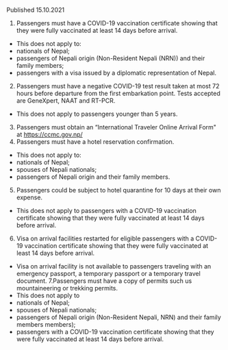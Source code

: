 Published 15.10.2021
1. Passengers must have a COVID-19 vaccination certificate showing that they were fully vaccinated at least 14 days before arrival.
- This does not apply to:
- nationals of Nepal;
- passengers of Nepali origin (Non-Resident Nepali (NRN)) and their family members;
- passengers with a visa issued by a diplomatic representation of Nepal.
2. Passengers must have a negative COVID-19 test result taken at most 72 hours before departure from the first embarkation point. Tests accepted are GeneXpert, NAAT and RT-PCR.
- This does not apply to passengers younger than 5 years.
3. Passengers must obtain an “International Traveler Online Arrival Form" at <a href="https://ccmc.gov.np/">https://ccmc.gov.np/</a>
4. Passengers must have a hotel reservation confirmation.
- This does not apply to:
- nationals of Nepal;
- spouses of Nepali nationals;
- passengers of Nepali origin and their family members.
5. Passengers could be subject to hotel quarantine for 10 days at their own expense.
- This does not apply to passengers with a COVID-19 vaccination certificate showing that they were fully vaccinated at least 14 days before arrival.
6. Visa on arrival facilities restarted for eligible passengers with a COVID-19 vaccination certificate showing that they were fully vaccinated at least 14 days before arrival.
- Visa on arrival facility is not available to passengers traveling with an emergency passport, a temporary passport or a temporary travel document.
7.Passengers must have a copy of permits such us mountaineering or trekking permits.
- This does not apply to
- nationals of Nepal;
- spouses of Nepali nationals;
- passengers of Nepali origin (Non-Resident Nepali, NRN) and their family members members);
- passengers with a COVID-19 vaccination certificate showing that they were fully vaccinated at least 14 days before arrival.